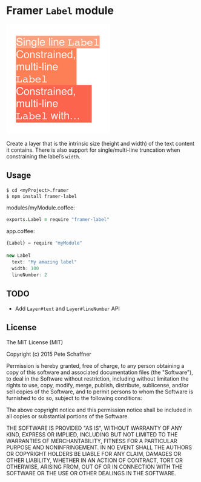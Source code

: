 
# Framer `Label` module

<img src="screenshot.png" width="273">

Create a layer that is the intrinsic size (height and width) of the text content
it contains. There is also support for single/multi-line truncation when
constraining the label’s `width`.

## Usage
```shell
$ cd <myProject>.framer
$ npm install framer-label
```

modules/myModule.coffee:
```coffeescript
exports.Label = require "framer-label"
```

app.coffee:
```javascript
{Label} = require "myModule"

new Label
  text: "My amazing label"
  width: 100
  lineNumber: 2
```

## TODO

- Add `Layer#text` and `Layer#lineNumber` API

## License
The MIT License (MIT)

Copyright (c) 2015 Pete Schaffner

Permission is hereby granted, free of charge, to any person obtaining a copy
of this software and associated documentation files (the "Software"), to deal
in the Software without restriction, including without limitation the rights
to use, copy, modify, merge, publish, distribute, sublicense, and/or sell
copies of the Software, and to permit persons to whom the Software is
furnished to do so, subject to the following conditions:

The above copyright notice and this permission notice shall be included in all
copies or substantial portions of the Software.

THE SOFTWARE IS PROVIDED "AS IS", WITHOUT WARRANTY OF ANY KIND, EXPRESS OR
IMPLIED, INCLUDING BUT NOT LIMITED TO THE WARRANTIES OF MERCHANTABILITY,
FITNESS FOR A PARTICULAR PURPOSE AND NONINFRINGEMENT. IN NO EVENT SHALL THE
AUTHORS OR COPYRIGHT HOLDERS BE LIABLE FOR ANY CLAIM, DAMAGES OR OTHER
LIABILITY, WHETHER IN AN ACTION OF CONTRACT, TORT OR OTHERWISE, ARISING FROM,
OUT OF OR IN CONNECTION WITH THE SOFTWARE OR THE USE OR OTHER DEALINGS IN THE
SOFTWARE.
